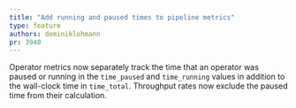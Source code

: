 ```yaml
---
title: "Add running and paused times to pipeline metrics"
type: feature
authors: dominiklohmann
pr: 3940
---
```


Operator metrics now separately track the time that an operator was paused or
running in the `time_paused` and `time_running` values in addition to the
wall-clock time in `time_total`. Throughput rates now exclude the paused time
from their calculation.
